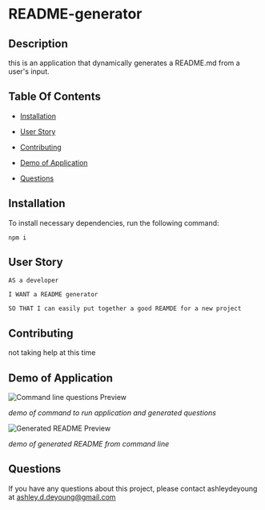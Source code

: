 # README-generator
 
  ## Description
  
  this is an application that dynamically generates a README.md from a user's input.

  
  ## Table Of Contents
  
  * [Installation](#installation)
  
  * [User Story](#user-story)
  
  * [Contributing](#contributing)
  
  * [Demo of Application](#demo-of-application)
  
  * [Questions](#questions)
  
  ## Installation
  
  To install necessary dependencies, run the following command:
  
  ```
  npm i
  ```
  
  ## User Story

  ```
  AS a developer

  I WANT a README generator

  SO THAT I can easily put together a good REAMDE for a new project

  ```
  
  
  ## Contributing
  
  not taking help at this time
  
  ## Demo of Application
  ![Command line questions Preview](Assets/questions-preview.gif)

  *demo of command to run application and generated questions*

  ![Generated README Preview](Assets/generated-README.gif)
  
  *demo of generated README from command line*


  ## Questions
  
  If you have any questions about this project, please contact ashleydeyoung at ashley.d.deyoung@gmail.com